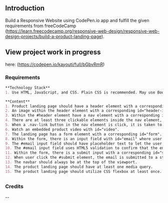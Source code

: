 ## Introduction
Build a Responsive Website using CodePen.io app and fulfill the given requirements from freeCodeCamp (https://learn.freecodecamp.org/responsive-web-design/responsive-web-design-projects/build-a-product-landing-page).


## View project work in progress
here: (https://codepen.io/kayouti/full/bGbvRmR)


### Requirements
```markdown
**Technology Stack**
1. Use HTML, JavaScript, and CSS. Plain CSS is recommended. May use Bootstrap or SASS. Additional technologies (example jQuery, React, Angular, or Vue) are not recommended for this project.

**Content**
1. Product landing page should have a header element with a corresponding id="header".
2. An image within the header element with a corresponding id="header-img". A company logo would make a good image here.
3. Within the #header element have a nav element with a corresponding id="nav-bar".
4. There are at least three clickable elements inside the nav element, each with the class nav-link.
5. When a .nav-link button in the nav element is click, it is taken to the corresponding section of the landing page.
6. Watch an embedded product video with id="video".
7. The landing page has a form element with a corresponding id="form".
8. Within the form, there is an input field with id="email" where user can enter an email address.
9. The #email input field should have placeholder text to let the user know what the field is for.
10. The #email input field uses HTML5 validation to confirm that the entered text is an email address.
11. Within the form, there is a submit input with a corresponding id="submit".
12. When user click the #submit element, the email is submitted to a static page (use this mock URL: https://www.freecodecamp.com/email-submit) that confirms the email address was entered and that it posted successfully.
13. The navbar should always be at the top of the viewport.
14. The product landing page should have at least one media query.
15. The product landing page should utilize CSS flexbox at least once.
```
##

### Credits

--
